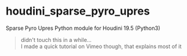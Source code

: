  # houdini_sparse_pyro_upres
Sparse Pyro Upres Python module for Houdini 19.5 (Python3)

> didn't touch this in a while... <br>
> I made a quick tutorial on Vimeo though, that explains most of it

